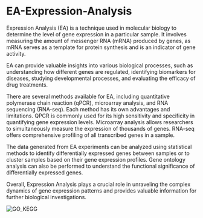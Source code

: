 # EA-Expression-Analysis
Expression Analysis (EA) is a technique used in molecular biology to determine the level of gene expression in a particular sample. It involves measuring the amount of messenger RNA (mRNA) produced by genes, as mRNA serves as a template for protein synthesis and is an indicator of gene activity.

EA can provide valuable insights into various biological processes, such as understanding how different genes are regulated, identifying biomarkers for diseases, studying developmental processes, and evaluating the efficacy of drug treatments.

There are several methods available for EA, including quantitative polymerase chain reaction (qPCR), microarray analysis, and RNA sequencing (RNA-seq). Each method has its own advantages and limitations. QPCR is commonly used for its high sensitivity and specificity in quantifying gene expression levels. Microarray analysis allows researchers to simultaneously measure the expression of thousands of genes. RNA-seq offers comprehensive profiling of all transcribed genes in a sample.

The data generated from EA experiments can be analyzed using statistical methods to identify differentially expressed genes between samples or to cluster samples based on their gene expression profiles. Gene ontology analysis can also be performed to understand the functional significance of differentially expressed genes.

Overall, Expression Analysis plays a crucial role in unraveling the complex dynamics of gene expression patterns and provides valuable information for further biological investigations.

![GO_KEGG](https://github.com/Siamak-salimy/EA-Expression-Analysis-/assets/34867846/c6d713c7-5caf-4879-a1f1-53da401a175f)

